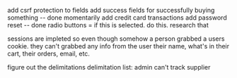 add csrf protection to fields
add success fields for successfully buying something -- done
momentarily add credit card transactions
add password reset -- done
radio buttons = if this is selected. do this. research that

sessions are impleted so even though somehow a person grabbed a users cookie.
they can't grabbed any info from the user their name, what's in their cart, their orders, email, etc.

figure out the delimitations
delimitation list:
admin can't track supplier
